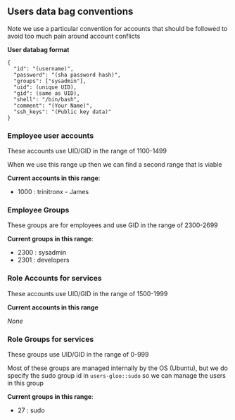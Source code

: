 ## Users data bag conventions
Note we use a particular convention for accounts that should be followed
to avoid too much pain around account conflicts

**User databag format**

    {
      "id": "(username)",
      "password": "(sha password hash)",
      "groups": ["sysadmin"],
      "uid": (unique UID),
      "gid": (same as UID),
      "shell": "/bin/bash",
      "comment": "(Your Name)",
      "ssh_keys": "(Public key data)"
    }

### Employee user accounts
These accounts use UID/GID in the range of 1100-1499

When we use this range up then we can find a second range
that is viable

**Current accounts in this range**:

* 1000 : trinitronx - James

### Employee Groups
These groups are for employees and use GID in the range of 2300-2699

**Current groups in this range**:


* 2300 : sysadmin
* 2301 : developers

### Role Accounts for services
These accounts use UID/GID in the range of 1500-1999

**Current accounts in this range**

*None*

### Role Groups for services
These groups use UID/GID in the range of 0-999

Most of these groups are managed internally by the OS (Ubuntu),
but we do specify the sudo group id in `users-gloo::sudo` so we can manage the users in this group

**Current groups in this range**:

* 27 : sudo
